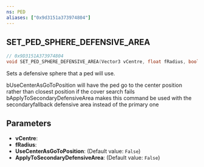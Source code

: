 ```yaml
---
ns: PED
aliases: ["0x9d3151a373974804"]
---
```

## SET_PED_SPHERE_DEFENSIVE_AREA

```c
// 0x9D3151A373974804
void SET_PED_SPHERE_DEFENSIVE_AREA(Vector3 vCentre, float fRadius, bool UseCenterAsGoToPosition, bool ApplyToSecondaryDefensiveArea);
```

Sets a defensive sphere that a ped will use.

bUseCenterAsGoToPosition will have the ped go to the center position rather than closest position if the cover search fails bApplyToSecondaryDefensiveArea makes this command be used with the secondaryfallback defensive area instead of the primary one


## Parameters
* **vCentre**: 
* **fRadius**: 
* **UseCenterAsGoToPosition**: (Default value: `False`)
* **ApplyToSecondaryDefensiveArea**: (Default value: `False`)
